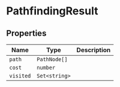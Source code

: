 # PathfindingResult

## Properties

| Name | Type | Description |
|------|------|-------------|
| `path` | `PathNode[]` |  |
| `cost` | `number` |  |
| `visited` | `Set<string>` |  |

